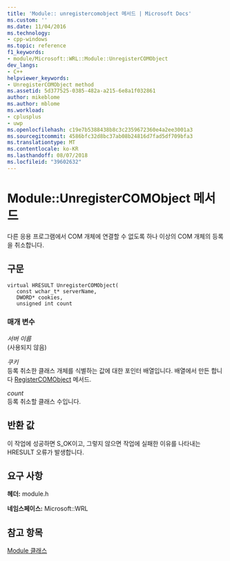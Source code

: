 ```yaml
---
title: 'Module:: unregistercomobject 메서드 | Microsoft Docs'
ms.custom: ''
ms.date: 11/04/2016
ms.technology:
- cpp-windows
ms.topic: reference
f1_keywords:
- module/Microsoft::WRL::Module::UnregisterCOMObject
dev_langs:
- C++
helpviewer_keywords:
- UnregisterCOMObject method
ms.assetid: 5d377525-0385-482a-a215-6e8a1f032861
author: mikeblome
ms.author: mblome
ms.workload:
- cplusplus
- uwp
ms.openlocfilehash: c19e7b5388438b8c3c2359672360e4a2ee3001a3
ms.sourcegitcommit: 4586bfc32d8bc37ab08b24816d7fad5df709bfa3
ms.translationtype: MT
ms.contentlocale: ko-KR
ms.lasthandoff: 08/07/2018
ms.locfileid: "39602632"
---
```

# <a name="moduleunregistercomobject-method"></a>Module::UnregisterCOMObject 메서드
다른 응용 프로그램에서 COM 개체에 연결할 수 없도록 하나 이상의 COM 개체의 등록을 취소합니다.  
  
## <a name="syntax"></a>구문  
  
```  
virtual HRESULT UnregisterCOMObject(  
   const wchar_t* serverName,  
   DWORD* cookies,  
   unsigned int count  
```  
  
### <a name="parameters"></a>매개 변수  
 *서버 이름*  
 (사용되지 않음)  
  
 *쿠키*  
 등록 취소한 클래스 개체를 식별하는 값에 대한 포인터 배열입니다. 배열에서 만든 합니다 [RegisterCOMObject](../windows/module-registercomobject-method.md) 메서드.  
  
 *count*  
 등록 취소할 클래스 수입니다.  
  
## <a name="return-value"></a>반환 값  
 이 작업에 성공하면 S_OK이고, 그렇지 않으면 작업에 실패한 이유를 나타내는 HRESULT 오류가 발생합니다.  
  
## <a name="requirements"></a>요구 사항  
 **헤더:** module.h  
  
 **네임스페이스:** Microsoft::WRL
 
 ## <a name="see-also"></a>참고 항목
 [Module 클래스](../windows/module-class.md)